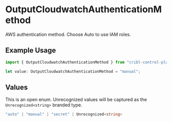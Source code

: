 # OutputCloudwatchAuthenticationMethod

AWS authentication method. Choose Auto to use IAM roles.

## Example Usage

```typescript
import { OutputCloudwatchAuthenticationMethod } from "cribl-control-plane/models/operations";

let value: OutputCloudwatchAuthenticationMethod = "manual";
```

## Values

This is an open enum. Unrecognized values will be captured as the `Unrecognized<string>` branded type.

```typescript
"auto" | "manual" | "secret" | Unrecognized<string>
```